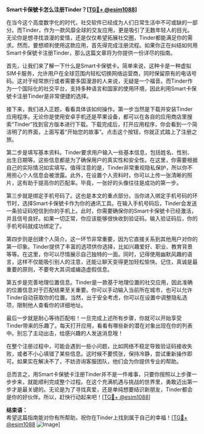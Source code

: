 **Smart卡保號卡怎么注册Tinder？[[TG💪+ @esim1088](https://t.me/s/esim1088)]**

在当今这个高度数字化的时代，社交软件已经成为人们日常生活中不可或缺的一部分。而Tinder，作为一款风靡全球的交友应用，更是吸引了无数年轻人的目光。无论你是想寻找浪漫的爱情，还是仅仅希望拓展社交圈，Tinder都能满足你的需求。然而，要想顺利使用这款应用，首先得完成注册流程。如果你正在纠结如何用Smart卡保號卡注册Tinder，那么这篇文章将为你提供一份详尽的指南。

首先，让我们来了解一下什么是Smart卡保號卡。简单来说，这种卡是一种虚拟SIM卡服务，允许用户在全球范围内轻松切换网络运营商，同时保留原有的电话号码。这对于经常旅行或者需要多国漫游的人来说，无疑是一个福音。而Tinder作为一个国际化的社交平台，支持多种语言和国家的使用环境，因此利用Smart卡保號卡注册Tinder是非常便捷的选择。

接下来，我们进入正题，看看具体该如何操作。第一步当然是下载并安装Tinder应用程序。无论你是使用安卓手机还是苹果设备，都可以在各自的应用商店里搜索“Tinder”找到官方版本进行下载。下载完成后，打开应用程序，你会看到一个简洁明了的界面，上面写着“开始您的故事”。点击这个按钮，你就正式踏上了注册之旅。

第二步是填写基本资料。Tinder要求用户输入一些基本信息，包括姓名、性别、出生日期等。这些信息都是为了确保用户的真实性和安全性。在这里，你需要根据自己的实际情况如实填写。值得注意的是，Tinder非常重视隐私保护，所以你不用担心个人信息会被泄露。此外，在设置个人资料时，你可以上传一张清晰的照片，这有助于提高你的匹配率。毕竟，一张好的头像往往是成功的第一步。

第三步就是绑定手机号码了。这也是本文的重点部分。当你进入绑定手机号码的环节时，选择Smart卡保號卡作为你的通讯工具。在输入手机号码后，Tinder会发送一条验证码短信到你的手机上。此时，你需要确保你的Smart卡保號卡已经激活，并且信号良好。如果一切正常，你应该能够很快收到验证码。输入验证码后，你的手机号码就成功绑定了。

第四步则是创建个人简介。这一环节非常重要，因为它直接关系到其他用户对你的第一印象。Tinder提供了丰富的选项供你选择，比如兴趣爱好、职业、教育背景等等。在这里，你可以尽情展示自己独特的一面。同时，记得使用幽默风趣的语言，这样不仅能吸引别人的注意，还能让聊天变得更加轻松愉快。记住，真诚是最重要的原则，不要夸大其词或编造虚假信息。

第五步是完善地理位置信息。Tinder是一款基于地理位置的社交应用，因此准确的位置信息对于匹配结果至关重要。你可以手动输入当前所在城市，也可以允许Tinder自动获取你的位置。当然，出于安全考虑，你可以在设置中调整隐私选项，限制他人查看你的详细地址。

最后一步就是耐心等待匹配啦！一旦完成上述所有步骤，你就可以开始享受Tinder带来的乐趣了。每天打开应用，看看有哪些新的潜在对象出现在你的列表中。别忘了主动出击，给感兴趣的人发送消息哦！

在整个注册过程中，可能会遇到一些小问题，比如网络不稳定导致验证码接收失败，或者不小心填错了某些信息。这时候不要慌张，保持冷静，尝试重新操作即可。如果实在解决不了，不妨咨询客服团队，他们会为你提供专业的帮助。

总而言之，用Smart卡保號卡注册Tinder并不是一件难事，只要你按照以上步骤一步步来，就能顺利完成整个过程。在这个充满机遇与挑战的世界里，勇敢迈出第一步才是最关键的。无论是为了寻找真爱，还是单纯想要结识新朋友，Tinder都会是你的好伙伴。所以，赶快行动起来吧！[[TG💪+ @esim1088](https://t.me/s/esim1088)]

**结束语：**  
希望这篇指南能对你有所帮助，祝你在Tinder上找到属于自己的幸福！[[TG💪+ @esim1088](https://t.me/s/esim1088) ![Image](https://i.postimg.cc/4NQfJmqS/Snipaste-2025-05-13-00-14-12.png)]